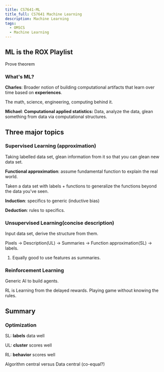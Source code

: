 ```yaml
---
title: CS7641-ML
title_full: CS7641 Machine Learning
description: Machine Learning
tags:
  - OMSCS
  - Machine Learning
---
```


## ML is the ROX Playlist

Prove theorem

### What's ML?

**Charles**: Broader notion of building computational artifacts that learn over time based on **experiences**.

The math, science, engineering, computing behind it. 

**Michael**: **Computational applied statistics:**  Data, analyze the data, glean something from data via computational structures. 

## Three major topics

### Supervised Learning (approximation)

Taking labelled data set, glean information from it so that you can glean new data set.

**Functional approximation**: assume fundamental function to explain the real world.

Taken a data set with labels + functions to generalize the functions beyond the data you've seen.

**Induction**: specifics to generic (inductive bias)

**Deduction**: rules to specifics.

### Unsupervised Learning(concise description)

Input data set, derive the structure from them. 

Pixels -> Description(UL) -> Summaries -> Function approximation(SL) -> labels.

1. Equally good to use features as summaries.

### Reinforcement  Learning

Generic AI to build agents.

RL is Learning from the delayed rewards. Playing game without knowing the rules.

## Summary

### Optimization

SL: **labels** data well

UL: **cluster** scores well

RL: **behavior** scores well

Algorithm central versus Data central (co-equal?)

